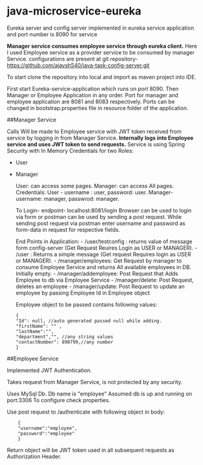 # java-microservice-eureka

Eureka server and config server implemented in eureka service application and port number is 8090 for service

**Manager service consumes employee service through eureka client.** Here I used Employee service as a provider service to be consumed by manager Service.
configurations are present at git repository- https://github.com/ajaysh540/java-task-config-server.git

To start clone the repository into local and import as maven project into IDE.

First start Eureka-service-application which runs on port 8090.
Then Manager or Employee Application in any order.
Port for manager and employee application are 8081 and 8083 respectively.
Ports can be changed in bootstrap.properties file in resource folder of the application.



##Manager Service
    
  
  Calls Will be made to Employee service with JWT token received from service by logging in from Manager Service.
  **Internally logs into Employee service and uses JWT token to send requests.**
  Service is using Spring Security with In Memory Credentials for two Roles:  
  - User
  - Manager
  
    User: can access some pages.
    Manager: can access All pages.
    Credentials: 
    User - username : user, password: user.
    Manager- username: manager, passwrod: manager.
        
    To Login-
    endpoint- localhost:8081/login
    Browser can be used to login via form or postman can be used by sending a post request.
    While sending post request via postman enter username and password as form-data in request for respective fields.
        
    End Points in Application:
        - /user/testconfig : returns value of message form config-server (Get Request Reuires Login as USER or MANAGER).
        - /user : Returns a simple message (Get request Requires login as USER or MANAGER).
        - /manager/employees: Get Request by manager to consume Employee Service and returns All available employees in DB. Initially empty.
        - /manager/addemployee: Post Request that Adds Employee to db via Employee Service
        - /manager/delete: Post Request, deletes an employee
        - /manager/update: Post Request to update an employee by passing Employee Id in Employee object
        
    Employee object to be passed contains following values: 
        
        {
        "Id": null, //auto generated passed null while adding.
        "firstName": "" ,
        "lastName":"",
        "department","", //any string values
        "contactNumber": 898799,//any number
        }
    
##Employee Service

Implemented JWT Authentication.

Takes request from Manager Service, is not protected by any security.

Uses MySql Db.
Db name is "employee" 
Assumed db is up and running on port:3306
To configure check properties.

Use post request to /authenticate with following object in body:
 
        {
        "username":"employee",
        "password":"employee"
        }

Return object will be JWT token used in all subsequent requests as
Authorization Header.
